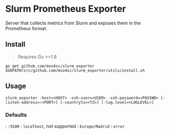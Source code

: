 # Slurm Prometheus Exporter

Server that collects metrics from Slurm and exposes them in the Prometheus format.

## Install

> Requires Go >=1.8

```
go get github.com/mso4sc/slurm_exporter
$GOPATH/src/github.com/mso4sc/slurm_exporter/utils/install.sh
```

## Usage

```
slurm_exporter -host=<HOST> -ssh-user=<USER> -ssh-password=<PASSWD> [-listen-address=:<PORT>] [-countrytz=<TZ>] [-log.level=<LOGLEVEL>]
```

### Defaults

<PORT>: `:9100`
<HOST>: `localhost`, not supported
<TZ>: `Europe/Madrid`
<LOGLEVEL>: `error`
